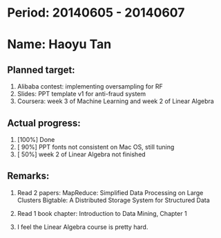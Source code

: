 Period: 20140605 - 20140607
===========================
Name: Haoyu Tan
===============

Planned target:
---------------
1. Alibaba contest: implementing oversampling for RF
2. Slides: PPT template v1 for anti-fraud system
3. Coursera: week 3 of Machine Learning and week 2 of Linear Algebra

Actual progress:
----------------
1. [100%] Done
2. [ 90%] PPT fonts not consistent on Mac OS, still tuning
3. [ 50%] week 2 of Linear Algebra not finished

Remarks:
--------
1. Read 2 papers:
    MapReduce: Simplified Data Processing on Large Clusters
    Bigtable: A Distributed Storage System for Structured Data

2. Read 1 book chapter:
    Introduction to Data Mining, Chapter 1

3. I feel the Linear Algebra course is pretty hard.
